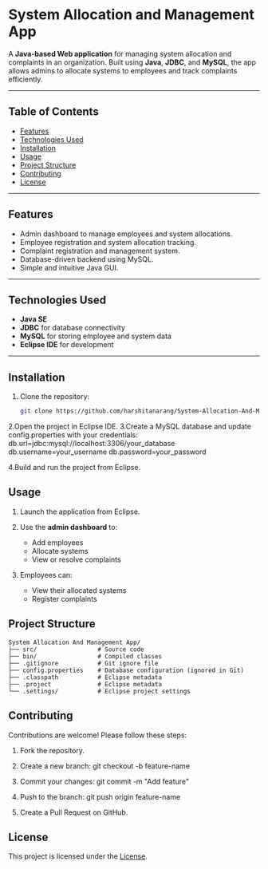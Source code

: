 # System Allocation and Management App

A **Java-based Web application** for managing system allocation and complaints in an organization. Built using **Java**, **JDBC**, and **MySQL**, the app allows admins to allocate systems to employees and track complaints efficiently.

---

## Table of Contents
- [Features](#features)
- [Technologies Used](#technologies-used)
- [Installation](#installation)
- [Usage](#usage)
- [Project Structure](#project-structure)
- [Contributing](#contributing)
- [License](#license)

---

## Features
- Admin dashboard to manage employees and system allocations.
- Employee registration and system allocation tracking.
- Complaint registration and management system.
- Database-driven backend using MySQL.
- Simple and intuitive Java GUI.

---

## Technologies Used
- **Java SE**  
- **JDBC** for database connectivity  
- **MySQL** for storing employee and system data  
- **Eclipse IDE** for development  

---

## Installation
1. Clone the repository:
   ```bash
   git clone https://github.com/harshitanarang/System-Allocation-And-Management-App.git

2.Open the project in Eclipse IDE.
3.Create a MySQL database and update config.properties with your credentials:
    db.url=jdbc:mysql://localhost:3306/your_database
    db.username=your_username
    db.password=your_password
    
4.Build and run the project from Eclipse.


## Usage

1. Launch the application from Eclipse.

2. Use the **admin dashboard** to:
   - Add employees
   - Allocate systems
   - View or resolve complaints

3. Employees can:
   - View their allocated systems
   - Register complaints


## Project Structure

```   
System Allocation And Management App/
├── src/                 # Source code
├── bin/                 # Compiled classes
├── .gitignore           # Git ignore file
├── config.properties    # Database configuration (ignored in Git)
├── .classpath           # Eclipse metadata
├── .project             # Eclipse metadata
└── .settings/           # Eclipse project settings
```

## Contributing

Contributions are welcome! Please follow these steps:

1. Fork the repository.

2. Create a new branch:
   git checkout -b feature-name
   
3. Commit your changes:
   git commit -m "Add feature"
   
4. Push to the branch:
   git push origin feature-name

5. Create a Pull Request on GitHub.

## License
This project is licensed under the [License](LICENSE).

   



    
